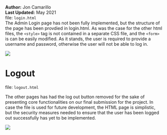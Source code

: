 **Author:** Jon Camarillo  
**Last Updated:** May 2021  
file: `login.html`  
The Admin Login page has not been fully implemented, but the structure of the page has been provdied in login.html.  As was the case for the other html files, the `<style>` tag is not contained in a separate CSS file, and the `<form>` is can be easily modified.  As it stands, the user is required to provide a username and password, otherwise the user will not be able to log in.

![](frontEnd/AdminLogin.png)

# Logout

file: `logout.html`

The other pages has had the log out button removed for the sake of presenting core functionalities on our final submission for the project.  In case the file is used for future development, the HTML page is simplistic, but the security measures needed to ensure that the user has been logged out successfully has yet to be implemented.

![](frontEnd/Logout.png)
